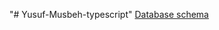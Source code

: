 "# Yusuf-Musbeh-typescript" 
[Database schema](https://viewer.diagrams.net/?tags=%7B%7D&highlight=0000ff&edit=_blank&layers=1&nav=1&title=book-store-ERD.drawio#R7Vpdc%2BI2FP01zLQPyRg7kOwjdmDTLrQMSbflqaNgYdQIyZXF1%2F76XtkSBoSJ2QSWBmY8xLqWrqV7jnR0FVe8YDz%2FLFA86vAQ04rrhPOKd19x3bs7B36VYZEZbu5uMkMkSJiZqrnhkXzD2qjbRRMS4mStouScShKvGwecMTyQazYkBJ%2BtVxtyuv7WGEXYMjwOELWtf5JQjvSwak5uf8AkGpk3Vx39ZIxMZW1IRijkszUTnssWZ1J3sYvFGDHMJDzpIPGCRaXWHEmpRtqouC24hqr2dcR5RDGKSXI94GMwDxKo0hqiMaEqzCuOfO0IXuc1K14gOJfZ3XgeYKqgMjBkfWoVPF3GQSi%2FJRoEV9NF%2B8WR7GHmfZWdTtS9fb5yMy9TRCc6vo2JHHGR6BDJhYk7RCtWtxI9K5OfSCSkpofngAEAl4gwGJt3X03LlKI4IWn1zDIiNGyjBZ9I48iU%2FCGZ47CXsUPVBaK0wZkqKucqzo%2B6M%2BoxoiRicD%2BAwas3%2BgIn0Jc2SqSuYYdHR2yKhcTzFZMO12fMx1iKBVTRT926poWeKoZjs5x3nmHOaJVzhnJIEylaus7xgRsN0R5weRZchTjByCVBtAdzELEohWwdERXWUPD4CYkIS22IOVEBbU5xNgvS2BNKA065ApZxhk21dHA1Hy4YbuBc1yo16EAA5WpehktVFzLgLJECCKJehQGnGVZY%2BZLH%2Bj0UD003hA6mun%2FmUsKkKkJ1J61fh1pD65WE9uZQyN5YyHa%2F7IMth7EOabqcjUgYYpbNSLUEoxzvLVBujf8y5ptgbM7Dknh4pfFYBWDP%2BGtneVT29oYocJ8hiX0%2BYWFigbrs5%2FfjXLNwhuqu87XRCx4avZ%2FcWu1nKP72%2B5P6%2FaPdhj%2Fd3i%2BdRq8Pd1%2Ba%2FRPkhFmLs7p%2BEqMBYVE7a1nfIE3tEKSZF05i99O7kqiUu%2FdlEWv%2FM%2B93%2FX6b4hmq%2Fxv4v4bBVfWuvBCkWPcUC3wQdvJNyTTV0K2KeFqekTGFncoDRuGGyefpjrGAMWWl5dia4RxQM25Laob3DpqxnQWf3rgdePelAIfE%2BKsWLEA2GrsZ%2FmbJ2BX%2B%2FSVj09sRJrvh1ArMDI3xbtX4oTR4VRGOQ4w9ZeH7iVLK3RE2F66dH%2Ficv1ySuYqdzLlO2Wyufqg9v2tv%2BvebuGeTzpXfCp5KPufaG%2F2PlNAtqXvJ6Ny6hfQlpXs7bc4up9tDDC4p3aF044fndLZstPaSjQNLhFOwBs1GROJHWCZUpZlAsaKmHNNCVdk5BS45n60pKP2%2FzN%2BvSctp532nSKWPnCVuz6CrFrkuSnN0pamWzT8Pd3zolufB%2F%2B74sPz5wEeXkqp9KHTOx4d7HxydkTBcUpBTEIayZ1eHEwY7Cfk4wnDJMZah2HJwlTyzcxWGS8ZQGJstR5wWE3AYYZPaQaSJXPQwRZJw1syfZAlgpgyw%2FVxL7DALG%2Br7UCg2e8COJ95BbKEYoMaFjXLgOZF%2FmSZw31f265ou3c9Xqt0baYH%2BiMWykSqstFLFvFlaMu1s6ujdQ8InYoB3LPt61ZdGqooiq0mngld2LVomDls%2FORRp0Kd4rbs7mNdV%2Bplzum6Exnwd7G6wLRu5bpUzzXJ0u%2BHI23SUhcZy9DploZh%2FNJtVzz909pr%2FAQ%3D%3D)
